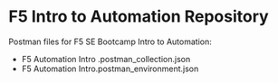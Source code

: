 # F5 Intro to Automation Repository

Postman files for F5 SE Bootcamp Intro to Automation:
  - F5 Automation Intro .postman_collection.json
  - F5 Automation Intro.postman_environment.json
